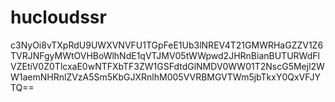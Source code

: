 # hucloudssr

c3NyOi8vTXpRdU9UWXVNVFU1TGpFeE1Ub3lNREV4T21GMWRHaGZZV1Z6TVRJNFgyMWtOVHBoWlhNdE1qVTJMV05tWWpwd2JHRnBianBUTURWdFlVZEtiV0Z0TlcxaE0wNTFXbTF3ZW1GSFdtdGlNMDV0WW01T2NscG5Mejl2WW1aemNHRnlZVzA5Sm5KbGJXRnlhM005VVRBMGVTWm5jbTkxY0QxVFJYTQ==
